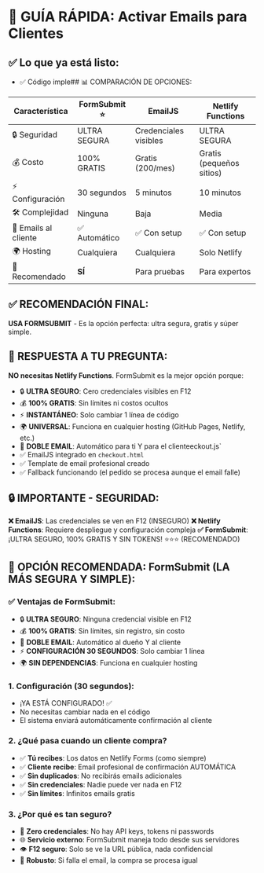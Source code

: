 # 🚀 GUÍA RÁPIDA: Activar Emails para Clientes

## ✅ Lo que ya está listo:
- ✅ Código imple## 📊 COMPARACIÓN DE OPCIONES:

| Característica | FormSubmit ⭐ | EmailJS | Netlify Functions |
|---|---|---|---|
| 🔒 Seguridad | ULTRA SEGURA | Credenciales visibles | ULTRA SEGURA |
| 💰 Costo | 100% GRATIS | Gratis (200/mes) | Gratis (pequeños sitios) |
| ⚡ Configuración | 30 segundos | 5 minutos | 10 minutos |
| 🛠️ Complejidad | Ninguna | Baja | Media |
| 📧 Emails al cliente | ✅ Automático | ✅ Con setup | ✅ Con setup |
| 🌍 Hosting | Cualquiera | Cualquiera | Solo Netlify |
| 🚀 Recomendado | **SÍ** | Para pruebas | Para expertos |

## ✅ RECOMENDACIÓN FINAL:
**USA FORMSUBMIT** - Es la opción perfecta: ultra segura, gratis y súper simple.

## 🎯 RESPUESTA A TU PREGUNTA:
**NO necesitas Netlify Functions**. FormSubmit es la mejor opción porque:
- 🔒 **ULTRA SEGURO**: Cero credenciales visibles en F12
- 💰 **100% GRATIS**: Sin límites ni costos ocultos  
- ⚡ **INSTANTÁNEO**: Solo cambiar 1 línea de código
- 🌍 **UNIVERSAL**: Funciona en cualquier hosting (GitHub Pages, Netlify, etc.)
- 📧 **DOBLE EMAIL**: Automático para ti Y para el clienteeckout.js`
- ✅ EmailJS integrado en `checkout.html`
- ✅ Template de email profesional creado
- ✅ Fallback funcionando (el pedido se procesa aunque el email falle)

## 🔒 **IMPORTANTE - SEGURIDAD:**
**❌ EmailJS**: Las credenciales se ven en F12 (INSEGURO)
**❌ Netlify Functions**: Requiere despliegue y configuración compleja
**✅ FormSubmit**: ¡ULTRA SEGURO, 100% GRATIS Y SIN TOKENS! ⭐⭐⭐ (RECOMENDADO)

## 🚀 OPCIÓN RECOMENDADA: FormSubmit (LA MÁS SEGURA Y SIMPLE):

### ✅ Ventajas de FormSubmit:
- 🔒 **ULTRA SEGURO**: Ninguna credencial visible en F12
- 💰 **100% GRATIS**: Sin límites, sin registro, sin costo
- 📧 **DOBLE EMAIL**: Automático al dueño Y al cliente
- ⚡ **CONFIGURACIÓN 30 SEGUNDOS**: Solo cambiar 1 línea
- 🌍 **SIN DEPENDENCIAS**: Funciona en cualquier hosting

### 1. Configuración (30 segundos):
- ¡YA ESTÁ CONFIGURADO! ✅
- No necesitas cambiar nada en el código
- El sistema enviará automáticamente confirmación al cliente

### 2. ¿Qué pasa cuando un cliente compra?
- ✅ **Tú recibes**: Los datos en Netlify Forms (como siempre)
- ✅ **Cliente recibe**: Email profesional de confirmación AUTOMÁTICA
- ✅ **Sin duplicados**: No recibirás emails adicionales
- ✅ **Sin credenciales**: Nadie puede ver nada en F12
- ✅ **Sin límites**: Infinitos emails gratis

### 3. ¿Por qué es tan seguro?
- 🔐 **Zero credenciales**: No hay API keys, tokens ni passwords
- 🌐 **Servicio externo**: FormSubmit maneja todo desde sus servidores
- 👁️ **F12 seguro**: Solo se ve la URL pública, nada confidencial
- 💪 **Robusto**: Si falla el email, la compra se procesa igual

